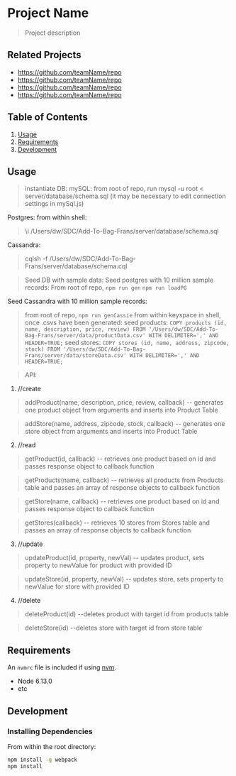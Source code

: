 # Project Name

> Project description

## Related Projects

  - https://github.com/teamName/repo
  - https://github.com/teamName/repo
  - https://github.com/teamName/repo
  - https://github.com/teamName/repo

## Table of Contents

1. [Usage](#Usage)
1. [Requirements](#requirements)
1. [Development](#development)

## Usage

> instantiate DB:
>mySQL: from root of repo, run mysql -u root < server/database/schema.sql (it may be necessary to edit connection settings in mySql.js)

Postgres: from within shell:
> \i /Users/dw/SDC/Add-To-Bag-Frans/server/database/schema.sql

Cassandra:
>cqlsh -f /Users/dw/SDC/Add-To-Bag-Frans/server/database/schema.cql


> Seed DB with sample data:
Seed postgres with 10 million sample records:
>From root of repo,
>`npm run gen`
>`npm run loadPG`

Seed Cassandra with 10 million sample records:
>from root of repo, `npm run genCassie`
> from within keyspace in shell, once .csvs have been generated:
>seed products:
> `COPY products (id, name, description, price, review) FROM '/Users/dw/SDC/Add-To-Bag-Frans/server/data/productData.csv' WITH DELIMITER=',' AND HEADER=TRUE;`
>seed stores:
>`COPY stores (id, name, address, zipcode, stock) FROM '/Users/dw/SDC/Add-To-Bag-Frans/server/data/storeData.csv' WITH DELIMITER=',' AND HEADER=TRUE;`


> API:

1. //create
>addProduct(name, description, price, review, callback)
>  -- generates one product object from arguments and inserts into Product Table

>addStore(name, address, zipcode, stock, callback)
>  -- generates one store object from arguments and inserts into Product Table

2. //read
>getProduct(id, callback)
>  -- retrieves one product based on id and passes response object to callback function

>getProducts(name, callback)
>  -- retrieves all products from Products table and passes an array of response objects to callback function

>getStore(name, callback)
>  -- retrieves one product based on id and passes response object to callback function

>getStores(callback)
>  -- retrieves 10 stores from Stores table and passes an array of response objects to callback function

3. //update
>updateProduct(id, property, newVal)
>  -- updates product, sets property to newValue for product with provided ID

>updateStore(id, property, newVal)
>  -- updates store, sets property to newValue for store with provided ID

4. //delete
>deleteProduct(id)
>  --deletes product with target id from products table

>deleteStore(id)
>  --deletes store with target id from store table

## Requirements

An `nvmrc` file is included if using [nvm](https://github.com/creationix/nvm).

- Node 6.13.0
- etc

## Development

### Installing Dependencies

From within the root directory:

```sh
npm install -g webpack
npm install
```

